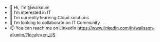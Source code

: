 - 👋 Hi, I’m @walkmim
- 👀 I’m interested in IT
- 🌱 I’m currently learning Cloud solutions
- 💞️ I’m looking to collaborate on IT Community 
- 📫 You can reach me on LinkedIn https://www.linkedin.com/in/walisson-alkmim/?locale=en_US 

<!---
IT professional focused in data solution, however learning and implementing general cloud solutions. Experience in two tops cloud providers, AWS and Azure.
--->
